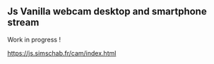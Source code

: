 ## Js Vanilla webcam desktop and smartphone stream

Work in progress !

https://js.simschab.fr/cam/index.html

